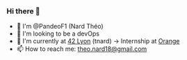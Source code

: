 ### Hi there 👋

- 👋 I'm @PandeoF1 (Nard Théo)
- 🤔 I'm looking to be a devOps
- 💬 I'm currently at [42 Lyon](https://www.42lyon.fr/) (tnard) -> Internship at [Orange](https://www.orange.fr)
- 📫 How to reach me: theo.nard18@gmail.com
